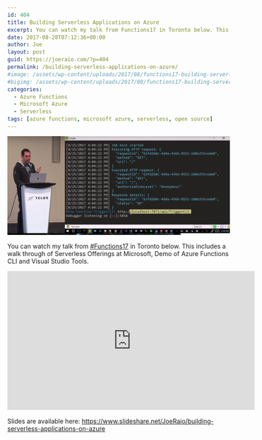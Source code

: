```yaml
---
id: 404
title: Building Serverless Applications on Azure
excerpt: You can watch my talk from Functions17 in Toronto below. This includes a walk through of Serverless Offerings at Microsoft, Demo of Azure Functions CLI and Visual Studio Tools.
date: 2017-08-28T07:12:36+00:00
author: Joe
layout: post
guid: https://joeraio.com/?p=404
permalink: /building-serverless-applications-on-azure/
#image: /assets/wp-content/uploads/2017/08/functions17-building-serverless-applications-azure.png
#bigimg: /assets/wp-content/uploads/2017/08/functions17-building-serverless-applications-azure.png
categories:
  - Azure Functions
  - Microsoft Azure
  - Serverless
tags: [azure functions, microsoft azure, serverless, open source]
---
```

![Functions17](/assets/wp-content/uploads/2017/08/functions17-building-serverless-applications-azure.png)

You can watch my talk from [#Functions17](https://functions.world) in Toronto below. This includes a walk through of Serverless Offerings at Microsoft, Demo of Azure Functions CLI and Visual Studio Tools.

<iframe width="560" height="315" src="https://www.youtube.com/embed/OmhNwSz_V00" frameborder="0" allow="accelerometer; autoplay; encrypted-media; gyroscope; picture-in-picture" allowfullscreen></iframe>

Slides are available here: <https://www.slideshare.net/JoeRaio/building-serverless-applications-on-azure>